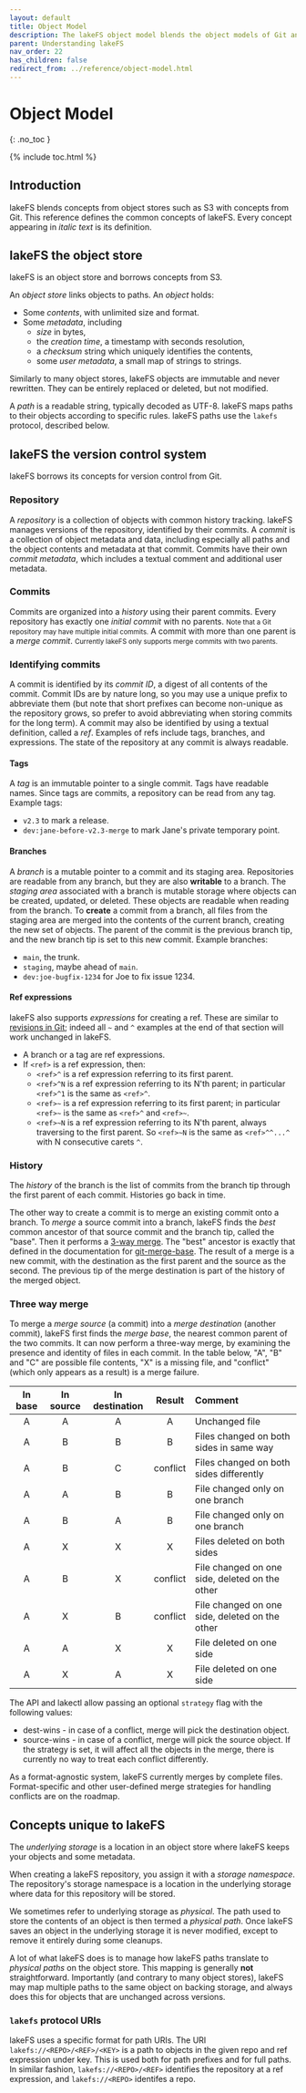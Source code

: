 ```yaml
---
layout: default
title: Object Model 
description: The lakeFS object model blends the object models of Git and of object stores such as S3. Read this page to learn more.
parent: Understanding lakeFS
nav_order: 22
has_children: false
redirect_from: ../reference/object-model.html
---
```


# Object Model
{: .no_toc }

{% include toc.html %}

## Introduction

lakeFS blends concepts from object stores such as S3 with concepts from Git. This reference
defines the common concepts of lakeFS. Every concept appearing in _italic text_ is its
definition.

## lakeFS the object store

lakeFS is an object store and borrows concepts from S3.

An _object store_ links objects to paths. An _object_ holds:

* Some _contents_, with unlimited size and format.
* Some _metadata_, including
  + _size_ in bytes,
  + the _creation time_, a timestamp with seconds resolution,
  + a _checksum_ string which uniquely identifies the contents,
  + some _user metadata_, a small map of strings to strings.

Similarly to many object stores, lakeFS objects are immutable and never rewritten. They can
be entirely replaced or deleted, but not modified.

A _path_ is a readable string, typically decoded as UTF-8. lakeFS maps paths to their objects
according to specific rules. lakeFS paths use the `lakefs` protocol, described below.

## lakeFS the version control system

lakeFS borrows its concepts for version control from Git.

### Repository

A _repository_ is a collection of objects with common history tracking. lakeFS manages
versions of the repository, identified by their commits. A _commit_ is a collection of object
metadata and data, including especially all paths and the object contents and metadata at that
commit. Commits have their own _commit metadata_, which includes a textual comment and
additional user metadata.

### Commits

Commits are organized into a _history_ using their parent commits. Every repository has
exactly one _initial commit_ with no parents. <span style="font-size: smaller">Note that a
Git repository may have multiple initial commits.</span> A commit with more than one parent is
a _merge commit_. <span style="font-size: smaller"> Currently lakeFS only supports merge
commits with two parents.</span>

### Identifying commits

A commit is identified by its _commit ID_, a digest of all contents of the commit. Commit IDs
are by nature long, so you may use a unique prefix to abbreviate them (but note that short
prefixes can become non-unique as the repository grows, so prefer to avoid abbreviating when
storing commits for the long term). A commit may also be identified by using a textual
definition, called a _ref_. Examples of refs include tags, branches, and expressions. The
state of the repository at any commit is always readable.

#### Tags

A _tag_ is an immutable pointer to a single commit. Tags have readable names. Since tags
are commits, a repository can be read from any tag. Example tags:

* `v2.3` to mark a release.
* `dev:jane-before-v2.3-merge` to mark Jane's private temporary point.

#### Branches

A _branch_ is a mutable pointer to a commit and its staging area. Repositories are readable
from any branch, but they are also **writable** to a branch. The _staging area_ associated
with a branch is mutable storage where objects can be created, updated, or deleted. These
objects are readable when reading from the branch. To **create** a commit from a branch, all
files from the staging area are merged into the contents of the current branch, creating the
new set of objects. The parent of the commit is the previous branch tip, and the new branch
tip is set to this new commit. Example branches:

* `main`, the trunk.
* `staging`, maybe ahead of `main`.
* `dev:joe-bugfix-1234` for Joe to fix issue 1234.

#### Ref expressions

lakeFS also supports _expressions_ for creating a ref. These are similar to [revisions in
Git](https://git-scm.com/docs/gitrevisions#_specifying_revisions); indeed all `~` and `^`
examples at the end of that section will work unchanged in lakeFS.

* A branch or a tag are ref expressions.
* If `<ref>` is a ref expression, then:
  + `<ref>^` is a ref expression referring to its first parent.
  + `<ref>^N` is a ref expression referring to its N'th parent; in particular `<ref>^1` is the
    same as `<ref>^`.
  + `<ref>~` is a ref expression referring to its first parent; in particular `<ref>~` is the
    same as `<ref>^` and `<ref>~`.
  + `<ref>~N` is a ref expression referring to its N'th parent, always traversing to the first
    parent.  So `<ref>~N` is the same as `<ref>^^...^` with N consecutive carets `^`.

### History

The _history_ of the branch is the list of commits from the branch tip through the first
parent of each commit. Histories go back in time.

The other way to create a commit is to merge an existing commit onto a branch. To _merge_ a
source commit into a branch, lakeFS finds the _best_ common ancestor of that source commit and
the branch tip, called the "base". Then it performs a [3-way merge](#three-way-merge). The
"best" ancestor is exactly that defined in the documentation for
[git-merge-base](https://git-scm.com/docs/git-merge-base#_description). The result of a merge
is a new commit, with the destination as the first parent and the source as the second. The previous tip of the merge destination is part of the history of the merged object.

### Three way merge

To merge a _merge source_ (a commit) into a _merge destination_ (another commit), lakeFS first
finds the _merge base_, the nearest common parent of the two commits. It can now perform a
three-way merge, by examining the presence and identity of files in each commit. In the table
below, "A", "B" and "C" are possible file contents, "X" is a missing file, and "conflict"
(which only appears as a result) is a merge failure.

| **In base** | **In source** | **In destination** | **Result** | **Comment**                                    |
| :---:       | :---:         | :---:              | :---:      | :---                                           |
| A           | A             | A                  | A          | Unchanged file                                 |
| A           | B             | B                  | B          | Files changed on both sides in same way        |
| A           | B             | C                  | conflict   | Files changed on both sides differently        |
| A           | A             | B                  | B          | File changed only on one branch                |
| A           | B             | A                  | B          | File changed only on one branch                |
| A           | X             | X                  | X          | Files deleted on both sides                    |
| A           | B             | X                  | conflict   | File changed on one side, deleted on the other |
| A           | X             | B                  | conflict   | File changed on one side, deleted on the other |
| A           | A             | X                  | X          | File deleted on one side                       |
| A           | X             | A                  | X          | File deleted on one side                       |

The API and lakectl allow passing an optional `strategy` flag with the following values: 
- dest-wins - in case of a conflict, merge will pick the destination object.
- source-wins - in case of a conflict, merge will pick the source object.
If the strategy is set, it will affect all the objects in the merge, there is currently no way to treat each conflict differently.

As a format-agnostic system, lakeFS currently merges by complete files. Format-specific and
other user-defined merge strategies for handling conflicts are on the roadmap.

## Concepts unique to lakeFS
The _underlying storage_ is a location in an object store where lakeFS keeps your objects and some metadata.

When creating a lakeFS repository, you assign it with a _storage namespace_. The repository's
storage namespace is a location in the underlying storage where data for this repository
will be stored.

We sometimes refer to underlying storage as _physical_. The path used to store the contents of an object is then termed a _physical path_.
Once lakeFS saves an object in the underlying storage it is never modified, except to remove it
entirely during some cleanups.


A lot of what lakeFS does is to manage how lakeFS paths translate to _physical paths_ on the
object store. This mapping is generally **not** straightforward. Importantly (and contrary to
many object stores), lakeFS may map multiple paths to the same object on backing storage, and
always does this for objects that are unchanged across versions.

### `lakefs` protocol URIs

lakeFS uses a specific format for path URIs. The URI `lakefs://<REPO>/<REF>/<KEY>` is a path
to objects in the given repo and ref expression under key. This is used both for path
prefixes and for full paths. In similar fashion, `lakefs://<REPO>/<REF>` identifies the
repository at a ref expression, and `lakefs://<REPO>` identifes a repo.

